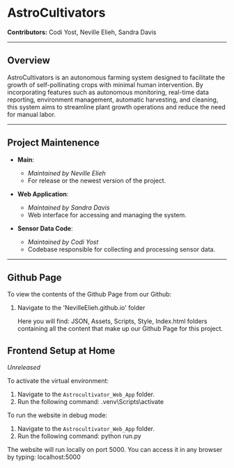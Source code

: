 # AstroCultivators

**Contributors:** Codi Yost, Neville Elieh, Sandra Davis

---
## Overview

AstroCultivators is an autonomous farming system designed to facilitate the growth of self-pollinating crops with minimal human intervention. By incorporating features such as autonomous monitoring, real-time data reporting, environment management, automatic harvesting, and cleaning, this system aims to streamline plant growth operations and reduce the need for manual labor.

---
## Project Maintenence

- **Main**:
  - *Maintained by Neville Elieh*
  - For release or the newest version of the project.

- **Web Application**:
  - *Maintained by Sandra Davis*
  - Web interface for accessing and managing the system.

- **Sensor Data Code**:
  - *Maintained by Codi Yost*
  - Codebase responsible for collecting and processing sensor data.

---
## Github Page
To view the contents of the Github Page from our Github:

1. Navigate to the 'NevilleElieh.github.io' folder

   Here you will find:
   JSON,
   Assets,
   Scripts,
   Style,
   Index.html
   folders containing all the content that make up our Github Page for this project.

## Frontend Setup at Home
*Unreleased*

To activate the virtual environment:

1. Navigate to the `Astrocultivator_Web_App` folder.
2. Run the following command:
.venv\Scripts\activate


To run the website in debug mode:

1. Navigate to the `Astrocultivator_Web_App` folder.
2. Run the following command:
python run.py


The website will run locally on port 5000. You can access it in any browser by typing:
localhost:5000
